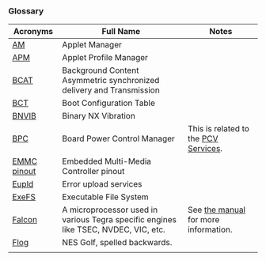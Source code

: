 ### Glossary

| Acronyms                                   | Full Name                                                                           | Notes                                                                                                  |
| ------------------------------------------ | ----------------------------------------------------------------------------------- | ------------------------------------------------------------------------------------------------------ |
| [AM](AM%20services.md "wikilink")          | Applet Manager                                                                      |                                                                                                        |
| [APM](APM%20services.md "wikilink")        | Applet Profile Manager                                                              |                                                                                                        |
| [BCAT](BCAT%20services.md "wikilink")      | Background Content Asymmetric synchronized delivery and Transmission                |                                                                                                        |
| [BCT](BCT.md "wikilink")                   | Boot Configuration Table                                                            |                                                                                                        |
| [BNVIB](BNVIB.md "wikilink")               | Binary NX Vibration                                                                 |                                                                                                        |
| [BPC](BPC%20services.md "wikilink")        | Board Power Control Manager                                                         | This is related to the [PCV Services](PCV%20services#bpc.md##bpc "wikilink").                          |
| [EMMC pinout](EMMC%20pinout.md "wikilink") | Embedded Multi-Media Controller pinout                                              |                                                                                                        |
| [Eupld](Eupld%20services.md "wikilink")    | Error upload services                                                               |                                                                                                        |
| [ExeFS](ExeFS.md "wikilink")               | Executable File System                                                              |                                                                                                        |
| [Falcon](Falcon.md "wikilink")             | A microprocessor used in various Tegra specific engines like TSEC, NVDEC, VIC, etc. | See [the manual](http://envytools.readthedocs.io/en/latest/hw/falcon/intro.html) for more information. |
| [Flog](Flog.md "wikilink")                 | NES Golf, spelled backwards.                                                        |                                                                                                        |
|                                            |                                                                                     |                                                                                                        |
